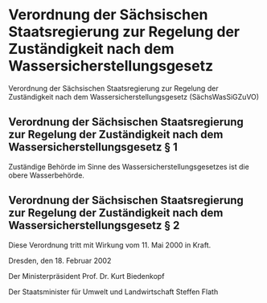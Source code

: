 # Verordnung der Sächsischen Staatsregierung zur Regelung der Zuständigkeit nach dem Wassersicherstellungsgesetz

Verordnung der Sächsischen Staatsregierung zur Regelung der Zuständigkeit nach dem Wassersicherstellungsgesetz (SächsWasSiGZuVO)

## Verordnung der Sächsischen Staatsregierung zur Regelung der Zuständigkeit nach dem Wassersicherstellungsgesetz § 1 

Zuständige Behörde im Sinne des 
        Wassersicherstellungsgesetzes ist die obere Wasserbehörde.


## Verordnung der Sächsischen Staatsregierung zur Regelung der Zuständigkeit nach dem Wassersicherstellungsgesetz § 2 

Diese Verordnung tritt mit Wirkung vom 11. Mai 2000 in Kraft.

Dresden, den 18. Februar 2002

Der Ministerpräsident 
         Prof. Dr. Kurt Biedenkopf

Der Staatsminister 
         für Umwelt und Landwirtschaft 
         Steffen Flath

